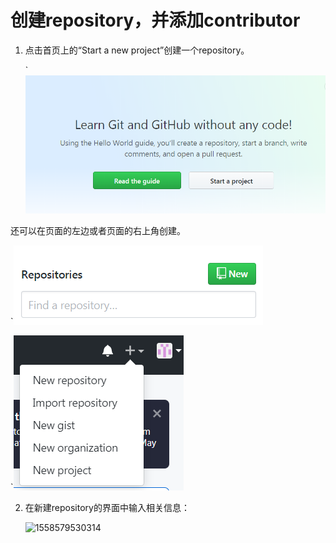 # 创建repository，并添加contributor

1. 点击首页上的“Start  a new project”创建一个repository。

   `![avatar](./images/newrep1.png)

还可以在页面的左边或者页面的右上角创建。

`![avatar](./images/newrep2.png)

`![avatar](./images/newrep3.png)

2. 在新建repository的界面中输入相关信息：

   ![1558579530314](C:\Users\IBM_ADMIN\AppData\Roaming\Typora\typora-user-images\1558579530314.png)